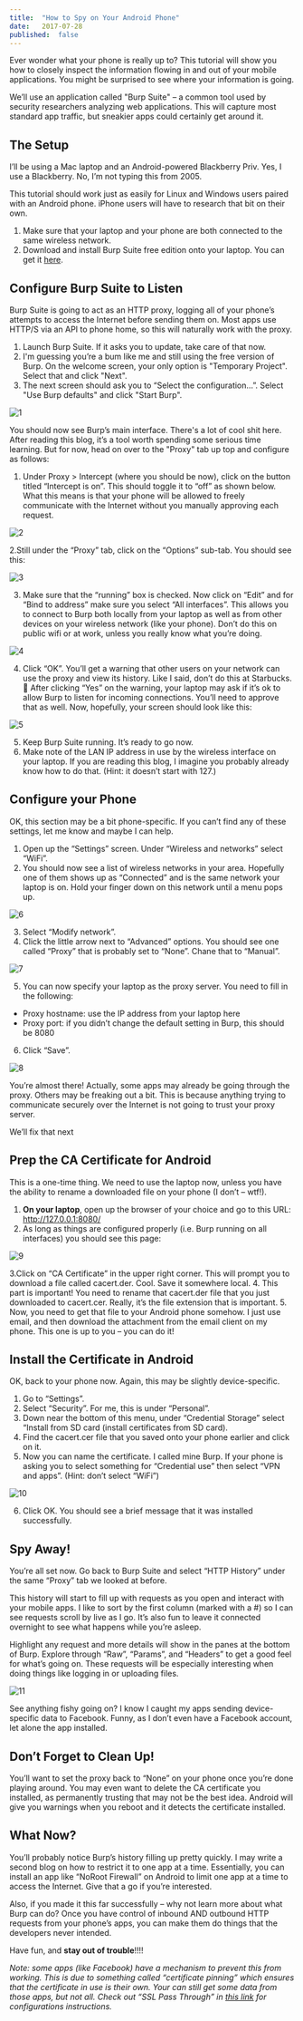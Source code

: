 ```yaml
---
title:  "How to Spy on Your Android Phone"
date:   2017-07-28
published:  false
---
```

Ever wonder what your phone is really up to? This tutorial will show you how to closely inspect the information flowing in and out of your mobile applications. You might be surprised to see where your information is going.

We’ll use an application called "Burp Suite" – a common tool used by security researchers analyzing web applications. This will capture most standard app traffic, but sneakier apps could certainly get around it.

## The Setup

I’ll be using a Mac laptop and an Android-powered Blackberry Priv. Yes, I use a Blackberry. No, I’m not typing this from 2005.

This tutorial should work just as easily for Linux and Windows users paired with an Android phone. iPhone users will have to research that bit on their own.

1. Make sure that your laptop and your phone are both connected to the same wireless network.
2. Download and install Burp Suite free edition onto your laptop. You can get it [here](https://portswigger.net/burp/freedownload/).

## Configure Burp Suite to Listen

Burp Suite is going to act as an HTTP proxy, logging all of your phone’s attempts to access the Internet before sending them on. Most apps use HTTP/S via an API to phone home, so this will naturally work with the proxy.

1. Launch Burp Suite. If it asks you to update, take care of that now.
2. I'm guessing you’re a bum like me and still using the free version of Burp. On the welcome screen, your only option is "Temporary Project". Select that and click "Next".
3. The next screen should ask you to “Select the configuration…”. Select "Use Burp defaults" and click "Start Burp".

![1](/images/post-android/1.png)

You should now see Burp’s main interface. There's a lot of cool shit here. After reading this blog, it’s a tool worth spending some serious time learning. But for now, head on over to the "Proxy" tab up top and configure as follows:

1. Under Proxy > Intercept (where you should be now), click on the button titled “Intercept is on”. This should toggle it to “off” as shown below. What this means is that your phone will be allowed to freely communicate with the Internet without you manually approving each request.

![2](/images/post-android/2.png)

2.Still under the “Proxy” tab, click on the “Options” sub-tab. You should see this:

![3](/images/post-android/3.png)


3. Make sure that the “running” box is checked. Now click on “Edit” and for “Bind to address” make sure you select “All interfaces”. This allows you to connect to Burp both locally from your laptop as well as from other devices on your wireless network (like your phone). Don’t do this on public wifi or at work, unless you really know what you’re doing.

![4](/images/post-android/4.png)

4. Click “OK”. You’ll get a warning that other users on your network can use the proxy and view its history. Like I said, don’t do this at Starbucks. 🙂 After clicking “Yes” on the warning, your laptop may ask if it’s ok to allow Burp to listen for incoming connections. You’ll need to approve that as well. Now, hopefully, your screen should look like this:

![5](/images/post-android/5.png)

5. Keep Burp Suite running. It’s ready to go now.
6. Make note of the LAN IP address in use by the wireless interface on your laptop. If you are reading this blog, I imagine you probably already know how to do that. (Hint: it doesn’t start with 127.)

## Configure your Phone

OK, this section may be a bit phone-specific. If you can’t find any of these settings, let me know and maybe I can help.

1. Open up the “Settings” screen. Under “Wireless and networks” select “WiFi”.
2. You should now see a list of wireless networks in your area. Hopefully one of them shows up as “Connected” and is the same network your laptop is on. Hold your finger down on this network until a menu pops up.

![6](/images/post-android/6.png)

3. Select “Modify network”.
4. Click the little arrow next to “Advanced” options. You should see one called “Proxy” that is probably set to “None”. Chane that to “Manual”.

![7](/images/post-android/7.png)

5. You can now specify your laptop as the proxy server. You need to fill in the following:
  - Proxy hostname: use the IP address from your laptop here
  - Proxy port: if you didn’t change the default setting in Burp, this should be 8080
6. Click “Save”.

![8](/images/post-android/8.png)

 

You’re almost there! Actually, some apps may already be going through the proxy. Others may be freaking out a bit. This is because anything trying to communicate securely over the Internet is not going to trust your proxy server.

We’ll fix that next

 
## Prep the CA Certificate for Android

This is a one-time thing. We need to use the laptop now, unless you have the ability to rename a downloaded file on your phone (I don’t – wtf!).

1. **On your laptop**, open up the browser of your choice and go to this URL: http://127.0.0.1:8080/
2. As long as things are configured properly (i.e. Burp running on all interfaces) you should see this page:

![9](/images/post-android/9.png)

3.Click on “CA Certificate” in the upper right corner. This will prompt you to download a file called cacert.der. Cool. Save it somewhere local.
4. This part is important! You need to rename that cacert.der file that you just downloaded to cacert.cer. Really, it’s the file extension that is important.
5. Now, you need to get that file to your Android phone somehow. I just use email, and then download the attachment from the email client on my phone. This one is up to you – you can do it!

 
## Install the Certificate in Android

OK, back to your phone now. Again, this may be slightly device-specific.

1. Go to “Settings”.
2. Select “Security”. For me, this is under “Personal”.
3. Down near the bottom of this menu, under “Credential Storage” select “Install from SD card (install certificates from SD card).
4. Find the cacert.cer file that you saved onto your phone earlier and click on it.
5. Now you can name the certificate. I called mine Burp. If your phone is asking you to select something for “Credential use” then select “VPN and apps”. (Hint: don’t select “WiFi”)

![10](/images/post-android/10.png)

6. Click OK. You should see a brief message that it was installed successfully.
 
## Spy Away!

You’re all set now. Go back to Burp Suite and select “HTTP History” under the same “Proxy” tab we looked at before.

This history will start to fill up with requests as you open and interact with your mobile apps. I like to sort by the first column (marked with a #) so I can see requests scroll by live as I go. It’s also fun to leave it connected overnight to see what happens while you’re asleep.

Highlight any request and more details will show in the panes at the bottom of Burp. Explore through “Raw”, “Params”, and “Headers” to get a good feel for what’s going on. These requests will be especially interesting when doing things like logging in or uploading files.

![11](/images/post-android/11.png)

See anything fishy going on? I know I caught my apps sending device-specific data to Facebook. Funny, as I don’t even have a Facebook account, let alone the app installed.
 
## Don’t Forget to Clean Up!

You’ll want to set the proxy back to “None” on your phone once you’re done playing around. You may even want to delete the CA certificate you installed, as permanently trusting that may not be the best idea. Android will give you warnings when you reboot and it detects the certificate installed.
 
## What Now?

You’ll probably notice Burp’s history filling up pretty quickly. I may write a second blog on how to restrict it to one app at a time. Essentially, you can install an app like “NoRoot Firewall” on Android to limit one app at a time to access the Internet. Give that a go if you’re interested.

Also, if you made it this far successfully – why not learn more about what Burp can do? Once you have control of inbound AND outbound HTTP requests from your phone’s apps, you can make them do things that the developers never intended.

Have fun, and **stay out of trouble**!!!!

*Note: some apps (like Facebook) have a mechanism to prevent this from working. This is due to something called “certificate pinning” which ensures that the certificate in use is their own. Your can still get some data from those apps, but not all. Check out “SSL Pass Through” in [this link](https://portswigger.net/burp/help/proxy_options.html) for configurations instructions.*
